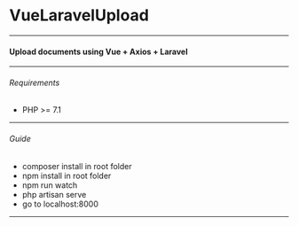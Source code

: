 # VueLaravelUpload
---
#### Upload documents using Vue + Axios + Laravel
---
###### Requirements
- PHP >= 7.1
---
###### Guide
- composer install in root folder
- npm install in root folder
- npm run watch
- php artisan serve
- go to localhost:8000
---